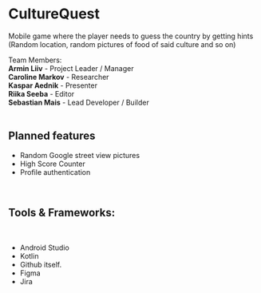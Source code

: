 # CultureQuest
Mobile game where the player needs to guess the country by getting hints (Random location, random pictures of food of said culture and so on)

Team Members:
<br/>
**Armin Liiv** - Project Leader / Manager
<br/>
**Caroline Markov** - Researcher
<br/>
**Kaspar Aednik** - Presenter
<br/>
**Riika Seeba** - Editor
<br/>
**Sebastian Mais** - Lead Developer / Builder
<br/>
<br/>

## Planned features
<ul>
  <li>Random Google street view pictures</li>
  <li>High Score Counter</li>
  <li>Profile authentication</li>
</ul>
<br/>


## Tools & Frameworks:
<br/>
<ul>
  <li>Android Studio</li>
  <li>Kotlin</li>
  <li>Github itself.</li>
  <li>Figma</li>
  <li>Jira</li>
</ul>
